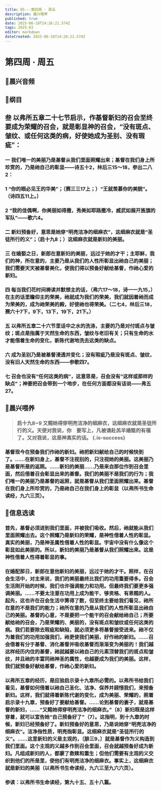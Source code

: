 ```yaml
---
title: 05---第四周 · 周五
description: 晨兴喂养
published: true
date: 2025-06-18T14:26:21.574Z
tags: 2025-03
editor: markdown
dateCreated: 2025-06-18T14:26:21.574Z
---
```


# 第四周 · 周五
## 🎵晨兴音频

## 📖纲目

## 叁    以弗所五章二十七节启示，作基督新妇的召会至终要成为荣耀的召会，就是彰显神的召会，“没有斑点、皱纹、或任何这类的病，好使她成为圣别、没有瑕疵”：

### 一    我们唯一的美丽乃是基督从我们里面照耀出来；基督在我们身上所珍赏的，乃是祂自己的彰显——诗五十2，林后三15～18，参出二八2：

### 1    “你的眼必见王的华美”；（赛三三17上；）“王就羡慕你的美貌”。（诗四五11上。）

### 2    “我的佳偶啊，你美丽如得撒，秀美如耶路撒冷，威武如展开旌旗的军队”——歌六4。

### 二    新妇预备好，意思是她穿“明亮洁净的细麻衣”，这细麻衣就是“圣徒所行的义”；（启十九8；）这细麻衣就是新妇的美丽。

### 三    在婚娶之日，新郎在意新妇的美丽，远过于她的才干；主耶稣，我们的神，所在意的，主要乃是从我们的人性所彰显出祂自己的美丽；我们需要天天被基督美化，使我们得以预备好献给基督，作祂心爱的新妇。

### 四    每当我们花时间祷读并默想主的话，（弗六17～18，诗一一九15，）在主的话里瞻仰主的荣美，祂就成为我们的荣美，我们就因着祂而成为荣美的，成为祂荣美的殿，好使祂也得荣美。（二七4，林后三18，赛六十7下，9下，13下，19下，21下。）

### 五    以弗所五章二十六节里话中之水的洗涤，主要的乃是对付斑点与皱纹；斑点是指属于天然生命的东西，皱纹与老旧有关；只有生命的水才能借着生命的变化，新陈代谢地洗去这类的缺点。

### 六    成为圣别乃是被基督浸透并变化；没有瑕疵乃是没有斑点、皱纹，没有旧人天然生命的东西——参歌四7。

### 七    召会也没有“任何这类的病”，这意思是，召会没有“这样或那样的缺点”；神要把召会带到一个地步，在任何方面都没有话说——弗五27。

## 📖晨兴喂养

>### **启十九8~9**    **又赐她得穿明亮洁净的细麻衣，这细麻衣就是圣徒所行的义。天使对我说，你　要写上，凡被请赴羔羊婚筵的有福了。又对我说，这是神真实的话。** {.is-success}

### 基督现今在预备我们作祂的新妇。祂把新妇献给自己的时候快到了。……在新妇身上，基督不注视别的，只注视她的美丽。这美丽乃是基督所是的返照。……新妇的美丽……乃是来自那位作到召会里面，然后借着召会彰显出来的基督。我们的美丽不是我们的行为；我们唯一的美丽乃是基督的返照，就是基督从我们里面照耀出来。基督在我们身上所珍赏的，乃是祂自己在我们身上的彰显（以弗所书生命读经，九六三页）。

## 📖信息选读

### 首先，基督必须进到我们里面，并被我们吸收。然后，祂就能从我们里面照耀出去。这个照耀乃是新妇的荣耀，是神性借着人性的彰显。真实的美丽，乃是神圣属性借着人性的彰显。宇宙中没有什么像这个彰显如此美丽的。所以，新妇的美丽乃是基督从我们照耀出来。这是神性借着人性得着彰显的事。

### 在婚配那日，新郎在意他新妇的美丽，远过于她的才干。照样，在召会生活中，对主来说，我们的美丽最终比我们的功用重要得多。召会生活刚开始的时候，我们也许强调能力和功用。但最终我们要更多强调美丽。……不要太注意在功用上成为能干、够资格、有恩赐的人。起先，这也许在召会生活中算得了数，但至终主要给我们看见，祂所在意的不是我们的能力；祂所在意的乃是从我们的人性所彰显出祂自己的美丽。基督的心意，不是要把一个能干的召会献给祂自己；所要献给祂的召会，乃是荣耀的、美丽的，没有斑点和皱纹或任何这类的病。我们若要除去瑕疵和缺陷，就必须更多将基督接受进来。祂不仅为着我们的功用加强我们，祂更使我们美丽，好作祂的新妇。……召会借着有分于基督、消化基督并吸收基督而渐渐变为美丽的！我们越这样经历内住的基督，祂就越要以祂自己的元素顶替我们的斑点和皱纹，并且祂的丰富同祂神圣的属性，也越要成为我们的美丽。这样，我们就预备好献给基督，作祂心爱的新妇。

### 以弗所五章的经历，是应验启示录十九章所必需的。以弗所书给我们看见，基督如何借着以祂自己圣化、洁净、保养并顾惜我们，来预备新妇。这样，我们就得着新陈代谢的变化，成为美丽、荣耀的，照着启示录十九章，预备好了要献给基督。……论到基督的妻子，就是基督的新妇，……“又赐她得穿明亮洁净的细麻衣。”〔8〕新妇既是这样穿着，就可以宣告她“自己预备好了”（7）。这指明，到十九章的时候，新妇已经预备好了。新妇预备好的意思，乃是说她穿“明亮洁净的细麻衣”。洁净指性质，明亮指彰显。这细麻衣就是“圣徒所行的义”。……这里新妇的义是主观的，〔腓三9，〕就是基督作为义构造到我们里面。这个主观的义越多作到召会里面，召会就越预备好成为新妇。凡组成新妇的人，都蒙了救赎和重生；但他们需要有主观的义交织到他们的所是里，使他们有明亮洁净的细麻衣。事实上，这细麻衣就是新妇的美丽（以弗所书生命读经，九六三至九六六页）。

### 参读：以弗所书生命读经，第九十五、五十八篇。
<!-- Google tag (gtag.js) -->
<script async src="https://www.googletagmanager.com/gtag/js?id=G-1P8709Z16T"></script>
<script>
  window.dataLayer = window.dataLayer || [];
  function gtag(){dataLayer.push(arguments);}
  gtag('js', new Date());

  gtag('config', 'G-1P8709Z16T');
</script>